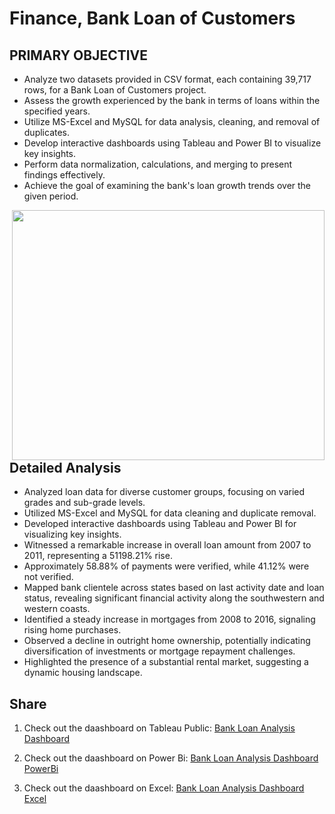 # Finance, Bank Loan of Customers

## PRIMARY OBJECTIVE
* Analyze two datasets provided in CSV format, each containing 39,717 rows, for a Bank Loan of Customers project.
* Assess the growth experienced by the bank in terms of loans within the specified years.
* Utilize MS-Excel and MySQL for data analysis, cleaning, and removal of duplicates.
* Develop interactive dashboards using Tableau and Power BI to visualize key insights.
* Perform data normalization, calculations, and merging to present findings effectively.
* Achieve the goal of examining the bank's loan growth trends over the given period.


<img align="right" width="500" height="400" src="">


## Detailed Analysis 
* Analyzed loan data for diverse customer groups, focusing on varied grades and sub-grade levels.
* Utilized MS-Excel and MySQL for data cleaning and duplicate removal.
* Developed interactive dashboards using Tableau and Power BI for visualizing key insights.
* Witnessed a remarkable increase in overall loan amount from 2007 to 2011, representing a 51198.21% rise.
* Approximately 58.88% of payments were verified, while 41.12% were not verified.
* Mapped bank clientele across states based on last activity date and loan status, revealing significant financial activity along the southwestern and western coasts.
* Identified a steady increase in mortgages from 2008 to 2016, signaling rising home purchases.
* Observed a decline in outright home ownership, potentially indicating diversification of investments or mortgage repayment challenges.
* Highlighted the presence of a substantial rental market, suggesting a dynamic housing landscape.

## Share
1. Check out the daashboard on Tableau Public: [Bank Loan Analysis Dashboard](https://public.tableau.com/views/BankloanofcustomersProject11/DASHBOARD?:language=en-US&:sid=&:display_count=n&:origin=viz_share_link)

2. Check out the daashboard on Power Bi: [Bank Loan Analysis Dashboard PowerBi](https://1drv.ms/u/s!AlytrAVHGy4Dgqp7t8wF16x5vGW2ug?e=GDUBin)

3. Check out the daashboard on Excel: [Bank Loan Analysis Dashboard Excel](https://1drv.ms/x/s!AlytrAVHGy4DgqpKQubTzQHyIx-CHg?e=jlNCDm)
